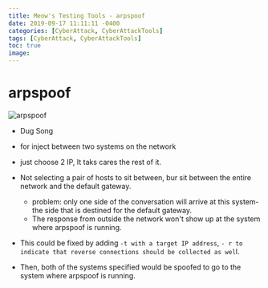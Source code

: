```yaml
---
title: Meow's Testing Tools - arpspoof
date: 2019-09-17 11:11:11 -0400
categories: [CyberAttack, CyberAttackTools]
tags: [CyberAttack, CyberAttackTools]
toc: true
image:
---
```


# arpspoof 

![arpspoof](https://i.imgur.com/ZKZug7g.png)

- Dug Song
- for inject between two systems on the network
- just choose 2 IP, It taks cares the rest of it.

- Not selecting a pair of hosts to sit between, bur sit between the entire network and the default gateway. 
  - problem: only one side of the conversation will arrive at this system-the side that is destined for the default gateway. 
  - The response from outside the network won't show up at the system where arpspoof is running. 
- This could be fixed by adding `-t with a target IP address`, `- r to indicate that reverse connections should be collected as wel`l. 
- Then, both of the systems specified would be spoofed to go to the system where arpspoof is running.
